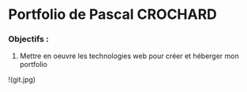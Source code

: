 # Portfolio de Pascal CROCHARD
### Objectifs :
1. Mettre en oeuvre les technologies web pour créer et héberger mon portfolio

!(git.jpg)
